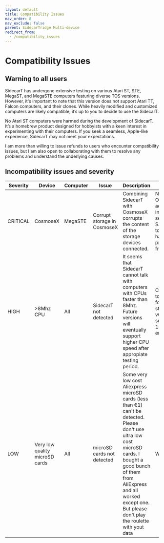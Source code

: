```yaml
---
layout: default
title: Compatibility Issues
nav_order: 8
nav_exclude: false
parent: SidecarTridge Multi-device
redirect_from:
  - /compatibility_issues
---
```


# Compatibility Issues

## Warning to all users
SidecarT has undergone extensive testing on various Atari ST, STE, MegaST, and MegaSTE computers featuring diverse TOS versions. However, it's important to note that this version does not support Atari TT, Falcon computers, and their clones. While heavily modified and customized computers are likely compatible, it’s up to you to decide to use the SidecarT.

No Atari ST computers were harmed during the development of SidecarT. It’s a homebrew product designed for hobbyists with a keen interest in experimenting with their computers. If you seek a seamless, Apple-like experience, SidecarT may not meet your expectations.

I am more than willing to issue refunds to users who encounter compatibility issues, but I am also open to collaborating with them to resolve any problems and understand the underlying causes.

## Incompatibility issues and severity

| Severity | Device | Computer | Issue | Description | Fix |
|----------|--------|----------|-------|-------------|-----|
| CRITICAL | CosmoseX | MegaSTE | Corrupt storage in CosmoseX | Combining SidecarT with CosmoseX corrupts the content of the storage devices connected. | Not yet (UPDATE 30-Oct-2023: The adjustments we made in v0.0.10, specifically setting the parameter SAFE_CONFIG_REBOOT to TRUE, appear to have effectively prevented the issue from recurring.  |
| HIGH | >8Mhz CPU | All | SidecarT not detected | It seems that SidecarT cannot talk with computers with CPUs faster than 8Mhz. Future versions will eventually support higher CPU speed after appropiate testing period. | Change the CPU speed to 8Mhz without cache for compatibility. Note: starting in beta-v0.0.14 Sidecart supports MegaSTE in 16Mhz and cache enabled.|
| LOW | Very low quality microSD cards | All | microSD cards not detected | Some very low cost Aliexpress microSD cards (less than €1) can't be detected. Please don't use ultra low cost microSD cards. I bought a good bunch of them from AliExpress and all worked except one. But please don't play the roulette with yout data | Won't fix |
